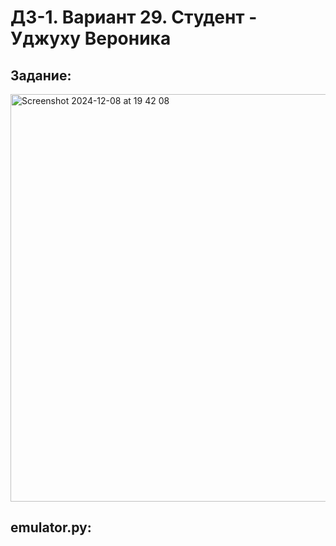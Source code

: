 # ДЗ-1. Вариант 29. Студент - Уджуху Вероника

## Задание: 
<img width="652" alt="Screenshot 2024-12-08 at 19 42 08" src="https://github.com/user-attachments/assets/a0932841-5b9b-494a-bd50-34982a75cf46">



## emulator.py:
```

```

